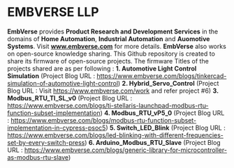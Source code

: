 # EMBVERSE LLP
**EmbVerse** provides **Product Research and Development Services** in the domains of **Home Automation**, **Industrial Automation** and **Auomotive Systems**.
Visit **www.embverse.com** for more details.
**EmbVerse** also works on open-source knowledge sharing. This Github repository is created to share its firmware of open-source projects.
The firmware Titles of the projects shared are as per following :
**1. Automotive Light Control Simulation**
   (Project Blog URL : https://www.embverse.com/blogs/tinkercad-simulation-of-automotive-light-control)
**2. Hybrid_Servo_Control**
   (Project Blog URL : Visit https://www.embverse.com/work and refer project #6)
**3. Modbus_RTU_TI_SL_v0**
   (Project Blog URL : https://www.embverse.com/blogs/ti-stellaris-launchpad-modbus-rtu-function-subset-implementation)
**4. Modbus_RTU_vP5_0**
   (Project Blog URL : https://www.embverse.com/blogs/modbus-rtu-function-subset-implementation-in-cypress-psoc5)
**5. Switch_LED_Blink**
   (Project Blog URL : https://www.embverse.com/blogs/led-blinking-with-different-frequencies-set-by-every-switch-press)
**6. Arduino_Modbus_RTU_Slave**
   (Project Blog URL : https://www.embverse.com/blogs/generic-library-for-microcontroller-as-modbus-rtu-slave)
 
